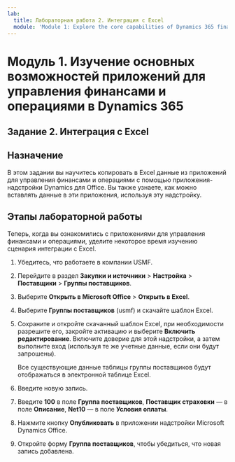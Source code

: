 ```yaml
---
lab:
  title: Лабораторная работа 2. Интеграция с Excel
  module: 'Module 1: Explore the core capabilities of Dynamics 365 finance and operations apps'
---
```


# <a name="module-1-explore-the-core-capabilities-of-dynamics-365-finance-and-operations-apps"></a>Модуль 1. Изучение основных возможностей приложений для управления финансами и операциями в Dynamics 365

## <a name="lab-2---excel-integration"></a>Задание 2. Интеграция с Excel

## <a name="objective"></a>Назначение

В этом задании вы научитесь копировать в Excel данные из приложений для управления финансами и операциями с помощью приложения-надстройки Dynamics для Office. Вы также узнаете, как можно вставлять данные в эти приложения, используя эту надстройку.

## <a name="lab-steps"></a>Этапы лабораторной работы

Теперь, когда вы ознакомились с приложениями для управления финансами и операциями, уделите некоторое время изучению сценария интеграции с Excel.

1. Убедитесь, что работаете в компании USMF. 

2. Перейдите в раздел **Закупки и источники** > **Настройка** > **Поставщики** > **Группы поставщиков**.

3. Выберите **Открыть в Microsoft Office** > **Открыть в Excel**.

4. Выберите **Группы поставщиков** (usmf) и скачайте шаблон Excel.

5. Сохраните и откройте скачанный шаблон Excel, при необходимости разрешите его, закройте активацию и выберите **Включить редактирование**. Включите доверие для этой надстройки, а затем выполните вход (используя те же учетные данные, если они будут запрошены).

    Все существующие данные таблицы группы поставщиков будут отображаться в электронной таблице Excel.

6.  Введите новую запись.

7. Введите **100** в поле **Группа поставщиков**, **Поставщик страховки** — в поле **Описание**, **Net10** — в поле **Условия оплаты**.

8. Нажмите кнопку **Опубликовать** в приложении надстройки Microsoft Dynamics Office.

9. Откройте форму **Группа поставщиков**, чтобы убедиться, что новая запись добавлена.

